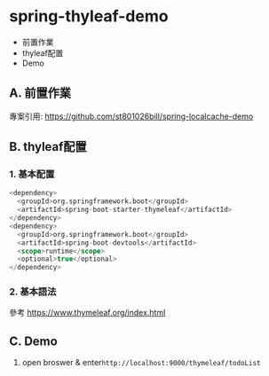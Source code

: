 # spring-thyleaf-demo
* 前置作業
* thyleaf配置
* Demo

**A. 前置作業**  
---
專案引用: https://github.com/st801026bill/spring-localcache-demo

**B. thyleaf配置**  
---
### 1. 基本配置
```sql
<dependency>
  <groupId>org.springframework.boot</groupId>
  <artifactId>spring-boot-starter-thymeleaf</artifactId>
</dependency>
<dependency>
  <groupId>org.springframework.boot</groupId>
  <artifactId>spring-boot-devtools</artifactId>
  <scope>runtime</scope>
  <optional>true</optional>
</dependency>
```
### 2. 基本語法
參考 https://www.thymeleaf.org/index.html

**C. Demo**  
---  
1. open broswer & enter`http://localhost:9000/thymeleaf/todoList`

